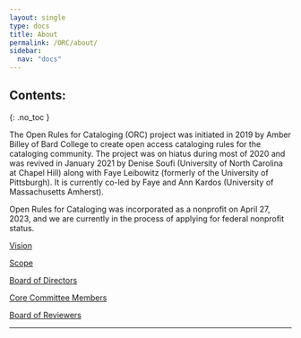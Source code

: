 ```yaml
---
layout: single
type: docs
title: About
permalink: /ORC/about/
sidebar:
  nav: "docs"
---
```


## Contents:
{: .no_toc }

The Open Rules for Cataloging (ORC) project was initiated in 2019 by Amber Billey of Bard College to create open access cataloging rules for the cataloging community. The project was on hiatus during most of 2020 and was revived in January 2021 by Denise Soufi (University of North Carolina at Chapel Hill) along with Faye Leibowitz (formerly of the University of Pittsburgh). It is currently co-led by Faye and Ann Kardos (University of Massachusetts Amherst).

Open Rules for Cataloging was incorporated as a nonprofit on April 27, 2023, and we are currently in the process of applying for federal nonprofit status.

[Vision](/ORC/about/Vision/)

[Scope](/ORC/about/Scope/)

[Board of Directors](/ORC/about/Board/)

[Core Committee Members](/ORC/about/Core/)

[Board of Reviewers](/ORC/about/Reviewers/)

---
